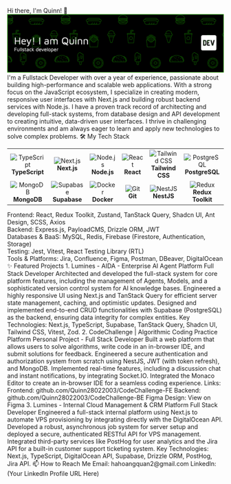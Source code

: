 Hi there, I'm Quinn! 👋
![alt text](./github-header-banner.png)
I'm a Fullstack Developer with over a year of experience, passionate about building high-performance and scalable web applications. With a strong focus on the JavaScript ecosystem, I specialize in creating modern, responsive user interfaces with Next.js and building robust backend services with Node.js.
I have a proven track record of architecting and developing full-stack systems, from database design and API development to creating intuitive, data-driven user interfaces. I thrive in challenging environments and am always eager to learn and apply new technologies to solve complex problems.
🛠️ My Tech Stack
<table>
<tr>
<td align="center" width="120">
<img src="https://cdn.jsdelivr.net/gh/devicons/devicon/icons/typescript/typescript-original.svg" width="48" height="48" alt="TypeScript" />
<br><strong>TypeScript</strong>
</td>
<td align="center" width="120">
<img src="https://cdn.jsdelivr.net/gh/devicons/devicon/icons/nextjs/nextjs-original.svg" width="48" height="48" alt="Next.js" />
<br><strong>Next.js</strong>
</td>
<td align="center" width="120">
<img src="https://cdn.jsdelivr.net/gh/devicons/devicon/icons/nodejs/nodejs-original.svg" width="48" height="48" alt="Node.js" />
<br><strong>Node.js</strong>
</td>
<td align="center" width="120">
<img src="https://cdn.jsdelivr.net/gh/devicons/devicon/icons/react/react-original.svg" width="48" height="48" alt="React" />
<br><strong>React</strong>
</td>
<td align="center" width="120">
<img src="https://cdn.jsdelivr.net/gh/devicons/devicon/icons/tailwindcss/tailwindcss-plain.svg" width="48" height="48" alt="Tailwind CSS" />
<br><strong>Tailwind CSS</strong>
</td>
<td align="center" width="120">
<img src="https://cdn.jsdelivr.net/gh/devicons/devicon/icons/postgresql/postgresql-original.svg" width="48" height="48" alt="PostgreSQL" />
<br><strong>PostgreSQL</strong>
</td>
</tr>
<tr>
<td align="center" width="120">
<img src="https://cdn.jsdelivr.net/gh/devicons/devicon/icons/mongodb/mongodb-original.svg" width="48" height="48" alt="MongoDB" />
<br><strong>MongoDB</strong>
</td>
<td align="center" width="120">
<img src="https://cdn.jsdelivr.net/gh/devicons/devicon/icons/supabase/supabase-original.svg" width="48" height="48" alt="Supabase" />
<br><strong>Supabase</strong>
</td>
<td align="center" width="120">
<img src="https://cdn.jsdelivr.net/gh/devicons/devicon/icons/docker/docker-original.svg" width="48" height="48" alt="Docker" />
<br><strong>Docker</strong>
</td>
<td align="center" width="120">
<img src="https://cdn.jsdelivr.net/gh/devicons/devicon/icons/git/git-original.svg" width="48" height="48" alt="Git" />
<br><strong>Git</strong>
</td>
<td align="center" width="120">
<img src="https://cdn.jsdelivr.net/gh/devicons/devicon/icons/nestjs/nestjs-plain.svg" width="48" height="48" alt="NestJS" />
<br><strong>NestJS</strong>
</td>
<td align="center" width="120">
<img src="https://cdn.jsdelivr.net/gh/devicons/devicon/icons/redux/redux-original.svg" width="48" height="48" alt="Redux" />
<br><strong>Redux Toolkit</strong>
</td>
</tr>
</table>
Frontend: React, Redux Toolkit, Zustand, TanStack Query, Shadcn UI, Ant Design, SCSS, Axios
<br>
Backend: Express.js, PayloadCMS, Drizzle ORM, JWT
<br>
Databases & BaaS: MySQL, Redis, Firebase (Firestore, Authentication, Storage)
<br>
Testing: Jest, Vitest, React Testing Library (RTL)
<br>
Tools & Platforms: Jira, Confluence, Figma, Postman, DBeaver, DigitalOcean
✨ Featured Projects
1. Lumines - AIDA - Enterprise AI Agent Platform
Full Stack Developer
Architected and developed the full-stack system for core platform features, including the management of Agents, Models, and a sophisticated version control system for AI knowledge bases.
Engineered a highly responsive UI using Next.js and TanStack Query for efficient server state management, caching, and optimistic updates.
Designed and implemented end-to-end CRUD functionalities with Supabase (PostgreSQL) as the backend, ensuring data integrity for complex entities.
Key Technologies: Next.js, TypeScript, Supabase, TanStack Query, Shadcn UI, Tailwind CSS, Vitest, Zod.
2. CodeChallenge | Algorithmic Coding Practice Platform
Personal Project - Full Stack Developer
Built a web platform that allows users to solve algorithms, write code in an in-browser IDE, and submit solutions for feedback.
Engineered a secure authentication and authorization system from scratch using NestJS, JWT (with token refresh), and MongoDB.
Implemented real-time features, including a discussion chat and instant notifications, by integrating Socket.IO.
Integrated the Monaco Editor to create an in-browser IDE for a seamless coding experience.
Links:
Frontend: github.com/Quinn28022003/CodeChallenge-FE
Backend: github.com/Quinn28022003/CodeChallenge-BE
Figma Design: View on Figma
3. Lumines - Internal Cloud Management & CRM Platform
Full Stack Developer
Engineered a full-stack internal platform using Next.js to automate VPS provisioning by integrating directly with the DigitalOcean API.
Developed a robust, asynchronous job system for server setup and deployed a secure, authenticated RESTful API for VPS management.
Integrated third-party services like PostHog for user analytics and the Jira API for a built-in customer support ticketing system.
Key Technologies: Next.js, TypeScript, DigitalOcean API, Supabase, Drizzle ORM, PostHog, Jira API.
📫 How to Reach Me
Email: hahoangquan2@gmail.com
LinkedIn: (Your LinkedIn Profile URL Here)
<!-- Add other links like your portfolio website or Twitter if you have them -->
